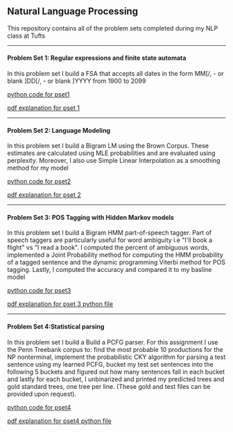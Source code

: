 ## Natural Language Processing 
This repository contains all of the problem sets completed during my NLP class at Tufts

---

#### Problem Set 1: Regular expressions and finite state automata 
In this problem set I build a FSA that accepts all dates in the form MM[/, - or blank ]DD[/, - or blank ]YYYY from 1900 to 2099
  
[python code for pset1](https://github.com/mmoya01/Natural-Language-Processing/blob/master/pset1/pset1_code.py)
 
[pdf explanation for pset 1](https://github.com/mmoya01/Natural-Language-Processing/blob/master/pset1/WriteUpSolution.pdf)
 
 ---
#### Problem Set 2: Language Modeling  
In this problem set I build a Bigram LM using the Brown Corpus. These estimates are calculated using MLE probabilities and are evaluated using perplexity. Moreover, I also use Simple Linear Interpolation as a smoothing method for my model
 
[python code for pset2](https://github.com/mmoya01/Natural-Language-Processing/blob/master/pset2/pset2_code.py)
 
[pdf explanation for pset 2](https://github.com/mmoya01/Natural-Language-Processing/blob/master/pset2/WriteUpSolution.pdf)
 
 ---
#### Problem Set 3: POS Tagging with Hidden Markov models 
In this problem set I build a Bigram HMM part-of-speech tagger. Part of speech taggers are particularly useful for word ambiguity i.e "I'll book a flight" vs "I read a book". I computed the percent of ambiguous words, implemented a Joint Probability method for computing the HMM probability of a tagged sentence and the dynamic programming Viterbi method for POS tagging. Lastly, I computed the accuracy and compared it to my basline model

[python code for pset3](https://github.com/mmoya01/Natural-Language-Processing/blob/master/pset3/pset3_code.py)

[pdf explanation for pset 3 python file](https://github.com/mmoya01/Natural-Language-Processing/blob/master/pset3/WriteUpSolution.pdf)

---
#### Problem Set 4:Statistical parsing 
In this problem set I build a Build a PCFG parser. For this assignment I use the Penn Treebank corpus to: find the most probable 10 productions for the NP nonterminal, implement the probabilistic CKY algorithm for parsing a test sentence using my learned PCFG, bucket my test set sentences into the following 5 buckets and figured out how many sentences fall in each bucket and lastly for each bucket, I unbinarized and printed my predicted trees and gold standard trees, one tree per line. (These gold and test files can be provided upon request).

[python code for pset4](https://github.com/mmoya01/Natural-Language-Processing/blob/master/pset4/pset4_code.py)

[pdf explanation for pset4 python file](https://github.com/mmoya01/Natural-Language-Processing/blob/master/pset4/WriteUpSolution.pdf)
